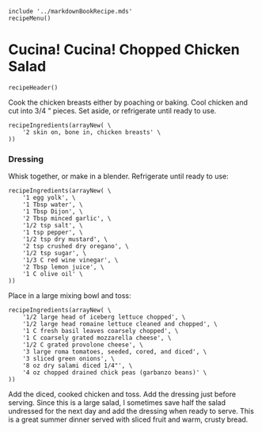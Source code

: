 ~~~ markdown-script
include '../markdownBookRecipe.mds'
recipeMenu()
~~~

# Cucina! Cucina! Chopped Chicken Salad

~~~ markdown-script
recipeHeader()
~~~

Cook the chicken breasts either by poaching or baking. Cool chicken and cut into 3/4 " pieces. Set
aside, or refrigerate until ready to use.

~~~ markdown-script
recipeIngredients(arrayNew( \
    '2 skin on, bone in, chicken breasts' \
))
~~~


### Dressing

Whisk together, or make in a blender. Refrigerate until ready to use:

~~~ markdown-script
recipeIngredients(arrayNew( \
    '1 egg yolk', \
    '1 Tbsp water', \
    '1 Tbsp Dijon', \
    '2 Tbsp minced garlic', \
    '1/2 tsp salt', \
    '1 tsp pepper', \
    '1/2 tsp dry mustard', \
    '2 tsp crushed dry oregano', \
    '1/2 tsp sugar', \
    '1/3 C red wine vinegar', \
    '2 Tbsp lemon juice', \
    '1 C olive oil' \
))
~~~

Place in a large mixing bowl and toss:

~~~ markdown-script
recipeIngredients(arrayNew( \
    '1/2 large head of iceberg lettuce chopped', \
    '1/2 large head romaine lettuce cleaned and chopped', \
    '1 C fresh basil leaves coarsely chopped', \
    '1 C coarsely grated mozzarella cheese', \
    '1/2 C grated provolone cheese', \
    '3 large roma tomatoes, seeded, cored, and diced', \
    '3 sliced green onions', \
    '8 oz dry salami diced 1/4"', \
    '4 oz chopped drained chick peas (garbanzo beans)' \
))
~~~

Add the diced, cooked chicken and toss. Add the dressing just before serving. Since this is a large
salad, I sometimes save half the salad undressed for the next day and add the dressing when ready to
serve. This is a great summer dinner served with sliced fruit and warm, crusty bread.

